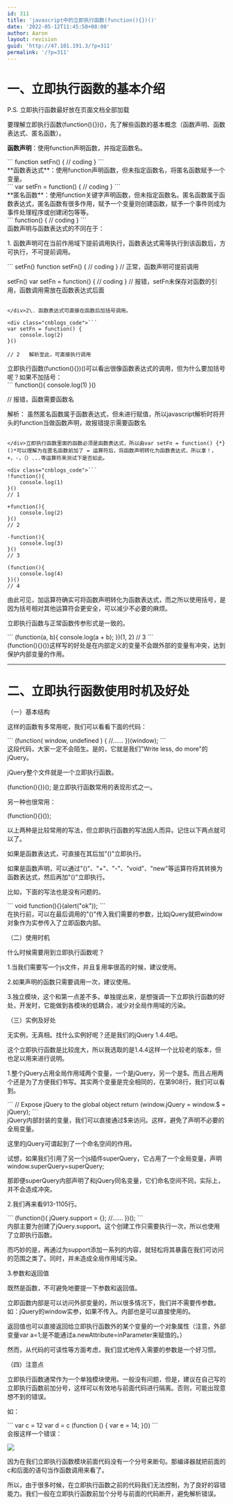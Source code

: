 ```yaml
---
id: 311
title: 'javascript中的立即执行函数(function(){})()'
date: '2022-05-12T11:45:50+08:00'
author: Aaron
layout: revision
guid: 'http://47.101.191.3/?p=311'
permalink: '/?p=311'
---
```


# 一、立即执行函数的基本介绍

P.S. 立即执行函数最好放在页面文档全部加载

要理解立即执行函数(function(){})()，先了解些函数的基本概念（函数声明、函数表达式、匿名函数）。

**函数声明**：使用function声明函数，并指定函数名。

<div class="cnblogs_code">```
function setFn() {
    // coding   
}
```

</div>**函数表达式**：使用function声明函数，但未指定函数名，将匿名函数赋予一个变量。

<div class="cnblogs_code">```
var setFn = function() {
    // coding
}
```

</div>**匿名函数**：使用function关键字声明函数，但未指定函数名。匿名函数属于函数表达式，匿名函数有很多作用，赋予一个变量则创建函数，赋予一个事件则成为事件处理程序或创建闭包等等。

<div class="cnblogs_code">```
function() {
    // coding
}
```

</div>函数声明与函数表达式的不同在于：

1\. 函数声明可在当前作用域下提前调用执行，函数表达式需等执行到该函数后，方可执行，不可提前调用。

<div class="cnblogs_code">```
setFn()
function setFn() {
    // coding  
}
// 正常，函数声明可提前调用

setFn()
var setFn = function() {
    // coding
} 
// 报错，setFn未保存对函数的引用，函数调用需放在函数表达式后面
```

</div>2\. 函数表达式可直接在函数后加括号调用。

<div class="cnblogs_code">```
var setFn = function() {
    console.log(2)
}()

// 2   解析至此，可直接执行调用
```

</div>立即执行函数(function(){})()可以看出很像函数表达式的调用，但为什么要加括号呢？如果不加括号：

<div class="cnblogs_code">```
function(){
    console.log(1)
}()

// 报错，函数需要函数名

解析： 虽然匿名函数属于函数表达式，但未进行赋值，所以javascript解析时将开头的function当做函数声明，故报错提示需要函数名
```

</div>立即执行函数里面的函数必须是函数表达式，所以由var setFn = function() {*}()*可以理解为在匿名函数前加了 = 运算符后，将函数声明转化为函数表达式，所以拿！，+，-，（）...等运算符来测试下是否如此。

<div class="cnblogs_code">```
!function(){
    console.log(1)
}()
// 1
    
+function(){
    console.log(2)
}()
// 2
    
-function(){
    console.log(3)
}()
// 3
    
(function(){
    console.log(4)
})()
// 4
```

</div>由此可见，加运算符确实可将函数声明转化为函数表达式，而之所以使用括号，是因为括号相对其他运算符会更安全，可以减少不必要的麻烦。

立即执行函数与正常函数传参形式是一致的。

<div class="cnblogs_code">```
(function(a, b){
    console.log(a + b);
})(1, 2)
// 3
```

</div>(function(){}())这样写的好处是在内部定义的变量不会跟外部的变量有冲突，达到保护内部变量的作用。

- - - - - -

# **二、立即执行函数使用时机及好处**

（一）基本结构

这样的函数有多常用呢，我们可以看看下面的代码：

<div class="cnblogs_code">```
(function( window, undefined ) {
//……
})(window);
```

</div>这段代码，大家一定不会陌生。是的，它就是我们"Write less, do more"的jQuery。

jQuery整个文件就是一个立即执行函数。

(function(){})(); 是立即执行函数常用的表现形式之一。

另一种也很常用：

(function(){}());

以上两种是比较常用的写法，但立即执行函数的写法因人而异。记住以下两点就可以了。

如果是函数表达式，可直接在其后加"()"立即执行。

如果是函数声明，可以通过"()"、"+"、"-"、"void"、"new"等运算符将其转换为函数表达式，然后再加"()"立即执行。

比如，下面的写法也是没有问题的。

<div class="cnblogs_code">```
void function(){}(alert("ok"));
```

</div>在执行前，可以在最后调用的"()"传入我们需要的参数，比如jQuery就把window对象作为实参传入了立即函数内部。

（二）使用时机

什么时候需要用到立即执行函数呢？

1.当我们需要写一个js文件，并且复用率很高的时候，建议使用。

2.如果声明的函数只需要调用一次，建议使用。

3.独立模块，这个和第一点差不多。单独提出来，是想强调一下立即执行函数的好处，开发时，它能做到各模块的低耦合，减少对全局作用域的污染。

（三）实例及好处

无实例，无真相。找什么实例好呢？还是我们的<span class="cnblogs_code_collapse">jQuery 1.4.4</span>吧。

这个立即执行函数是比较庞大，所以我选取的是1.4.4这样一个比较老的版本，但也足以用来进行说明。

1.整个jQuery占用全局作用域两个变量，一个是jQuery，另一个是$。而且占用两个还是为了方便我们书写。其实两个变量是完全相同的，在第908行，我们可以看到。

<div class="cnblogs_code">```
// Expose jQuery to the global object
return (window.jQuery = window.$ = jQuery);
```

</div>jQuery内部封装的变量，我们可以直接通过$来访问。这样，避免了声明不必要的全局变量。

这里的jQuery可谓起到了一个命名空间的作用。

试想，如果我们引用了另一个js插件superQuery，它占用了一个全局变量，声明window.superQuery=superQuery;

那即便superQuery内部声明了和jQuery同名变量，它们命名空间不同，实际上，并不会造成冲突。

2.我们再来看913-1105行。

<div class="cnblogs_code">```
(function(){
jQuery.support = {};
//……
})();
```

</div>内部主要为创建了jQuery.support。这个创建工作只需要执行一次，所以也使用了立即执行函数。

而巧妙的是，再通过为support添加一系列的内容，就轻松将其暴露在我们可访问的范围之类了。同时，并未造成全局作用域污染。

3.参数和返回值

既然是函数，不可避免地要提一下参数和返回值。

立即函数内部是可以访问外部变量的，所以很多情况下，我们并不需要传参数。如：jQuery的window实参，如果不传入。内部也是可以直接使用的。

返回值也可以直接返回给立即执行函数外的某个变量的一个对象属性（注意，外部变量var a=1;是不能通过a.newAttribute=inParameter来赋值的。）

然而，从代码的可读性等方面考虑，我们显式地传入需要的参数是一个好习惯。

（四）注意点

立即执行函数通常作为一个单独模块使用。一般没有问题，但是，建议在自己写的立即执行函数前加分号，这样可以有效地与前面代码进行隔离。否则，可能出现意想不到的错误。

如：

<div class="cnblogs_code">```
        var c = 12
        var d = c
        (function () { var e = 14; }())
```

</div>会报这样一个错误：

![](https://s4.ax1x.com/2021/12/22/TlTQcF.png)

因为在我们立即执行函数模块前面代码没有一个分号来断句。那编译器就把前面的c和后面的语句当作函数调用来看了。

所以，由于很多时候，在立即执行函数之前的代码我们无法控制，为了良好的容错能力。我们一般在立即执行函数前加个分号与前面的代码断开，避免解析错误。